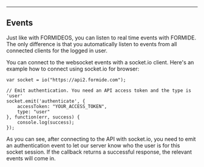 ---
## Events

Just like with FORMIDEOS, you can listen to real time events with FORMIDE. The only difference is that you automatically listen to events from all connected clients for the logged in user.

You can connect to the websocket events with a socket.io client. Here's an example how to connect using socket.io for browser:

```
var socket = io("https://api2.formide.com");

// Emit authentication. You need an API access token and the type is 'user'
socket.emit('authenticate', {
    accessToken: "YOUR_ACCESS_TOKEN",
    type: "user"
}, function(err, success) {
    console.log(success);
});
```

As you can see, after connecting to the API with socket.io, you need to emit an authentication event to let our server know who the user is for this socket session. If the callback returns a successful response, the relevant events will come in.